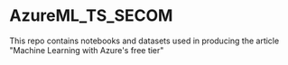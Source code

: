 # AzureML_TS_SECOM

This repo contains notebooks and datasets used in producing the article "Machine Learning with Azure's free tier"
